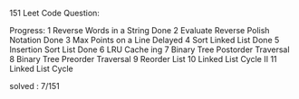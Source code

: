 151 Leet Code Question:

Progress:
1 Reverse Words in a String Done 
2 Evaluate Reverse Polish Notation Done
3 Max Points on a Line Delayed
4 Sort Linked List Done
5 Insertion Sort List Done
6 LRU Cache ing
7 Binary Tree Postorder Traversal
8 Binary Tree Preorder Traversal
9 Reorder List
10 Linked List Cycle II
11 Linked List Cycle
 
solved : 7/151
